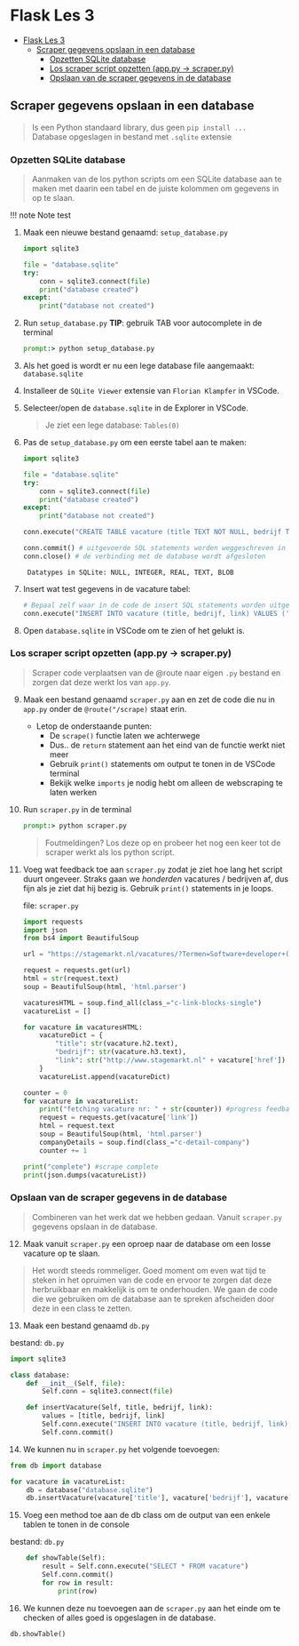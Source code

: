 # Flask Les 3

- [Flask Les 3](#flask-les-3)
  - [Scraper gegevens opslaan in een database](#scraper-gegevens-opslaan-in-een-database)
    - [Opzetten SQLite database](#opzetten-sqlite-database)
    - [Los scraper script opzetten (app.py -> scraper.py)](#los-scraper-script-opzetten-apppy---scraperpy)
    - [Opslaan van de scraper gegevens in de database](#opslaan-van-de-scraper-gegevens-in-de-database)

## Scraper gegevens opslaan in een database

> Is een Python standaard library, dus geen `pip install ... `  
> Database opgeslagen in bestand met `.sqlite` extensie

### Opzetten SQLite database
> Aanmaken van de los python scripts om een SQLite database aan te maken met daarin een tabel en de juiste kolommen om gegevens in op te slaan.

!!! note Note
    test



1. Maak een nieuwe bestand genaamd: `setup_database.py`

    ```python
    import sqlite3

    file = "database.sqlite"
    try:
        conn = sqlite3.connect(file)
        print("database created")
    except:
        print("database not created")
    ```

2. Run `setup_database.py` **TIP**: gebruik TAB voor autocomplete in de terminal
    ```cmd
    prompt:> python setup_database.py
    ```
3. Als het goed is wordt er nu een lege database file aangemaakt: `database.sqlite`
   
4. Installeer de `SQLite Viewer` extensie van `Florian Klampfer` in VSCode. 

5. Selecteer/open de `database.sqlite` in de Explorer in VSCode.
   > Je ziet een lege database: `Tables(0)`

6. Pas de `setup_database.py` om een eerste tabel aan te maken:
   
    ```python
    import sqlite3

    file = "database.sqlite"
    try:
        conn = sqlite3.connect(file)
        print("database created")
    except:
        print("database not created")
    
    conn.execute("CREATE TABLE vacature (title TEXT NOT NULL, bedrijf TEXT NULL, link TEXT NOT NULL);")
    
    conn.commit() # uitgevoerde SQL statements worden weggeschreven in de database
    conn.close() # de verbinding met de database wordt afgesloten
    ```
        Datatypes in SQLite: NULL, INTEGER, REAL, TEXT, BLOB

7. Insert wat test gegevens in de vacature tabel:
    ```python
    # Bepaal zelf waar in de code de insert SQL statements worden uitgevoerd
    conn.execute("INSERT INTO vacature (title, bedrijf, link) VALUES ('testtitle', 'testbedrijf', 'http://testlink.com')")

    ```

8. Open `database.sqlite` in VSCode om te zien of het gelukt is.

### Los scraper script opzetten (app.py -> scraper.py)
> Scraper code verplaatsen van de @route naar eigen `.py` bestand en zorgen dat deze werkt los van `app.py`. 

9. Maak een bestand genaamd `scraper.py` aan en zet de code die nu in `app.py` onder de `@route("/scrape)` staat erin. 
    
    * Letop de onderstaande punten:
      * De `scrape()` functie laten we achterwege
      * Dus.. de `return` statement aan het eind van de functie werkt niet meer
      * Gebruik `print()` statements om output te tonen in de VSCode terminal
      * Bekijk welke `imports` je nodig hebt om alleen de webscraping te laten werken

10. Run `scraper.py` in de terminal
    ```cmd
    prompt:> python scraper.py
    ```
    > Foutmeldingen? Los deze op en probeer het nog een keer tot de scraper werkt als los python script.

11. Voeg wat feedback toe aan `scraper.py` zodat je ziet hoe lang het script duurt ongeveer. Straks gaan we _honderden_ vacatures / bedrijven af, dus fijn als je ziet dat hij bezig is. Gebruik `print()` statements in je loops.

    file: `scraper.py`
    ```python
    import requests
    import json
    from bs4 import BeautifulSoup

    url = "https://stagemarkt.nl/vacatures/?Termen=Software+developer+(25604)&PlaatsPostcode=amsterdam&Straal=0&Land=e883076c-11d5-11d4-90d3-009027dcddb5&ZoekenIn=A&Page=1&Longitude=&Latitude=&Regio=&Plaats=&Niveau=&SBI=&Kwalificatie=&Sector=&RandomSeed=743&Leerweg=&Internationaal=&Beschikbaarheid=&AlleWerkprocessenUitvoerbaar=&LeerplaatsGewijzigd=&Sortering=0&Bron=STA&Focus=&LeerplaatsKenmerk=&OrganisatieKenmerk="

    request = requests.get(url)
    html = str(request.text)
    soup = BeautifulSoup(html, 'html.parser')

    vacaturesHTML = soup.find_all(class_="c-link-blocks-single")
    vacatureList = []

    for vacature in vacaturesHTML:
        vacatureDict = {
            "title": str(vacature.h2.text),
            "bedrijf": str(vacature.h3.text),
            "link": str("http://www.stagemarkt.nl" + vacature['href'])
        }
        vacatureList.append(vacatureDict)

    counter = 0
    for vacature in vacatureList:
        print("fetching vacature nr: " + str(counter)) #progress feedback
        request = requests.get(vacature['link'])
        html = request.text
        soup = BeautifulSoup(html, 'html.parser')
        companyDetails = soup.find(class_="c-detail-company")
        counter += 1

    print("complete") #scrape complete
    print(json.dumps(vacatureList))
    ```

### Opslaan van de scraper gegevens in de database
> Combineren van het werk dat we hebben gedaan. Vanuit `scraper.py` gegevens opslaan in de database.

12. Maak vanuit `scraper.py` een oproep naar de database om een losse vacature op te slaan.

> Het wordt steeds rommeliger. Goed moment om even wat tijd te steken in het opruimen van de code en ervoor te zorgen dat deze herbruikbaar en makkelijk is om te onderhouden. We gaan de code die we gebruiken om de database aan te spreken afscheiden door deze in een class te zetten.

13. Maak een bestand genaamd `db.py` 

bestand: `db.py` 
```python
import sqlite3

class database:    
    def __init__(Self, file):
        Self.conn = sqlite3.connect(file)

    def insertVacature(Self, title, bedrijf, link):
        values = [title, bedrijf, link] 
        Self.conn.execute("INSERT INTO vacature (title, bedrijf, link) VALUES (?, ?, ?)", values)
        Self.conn.commit()
```

14. We kunnen nu in `scraper.py` het volgende toevoegen:

```python
from db import database

for vacature in vacatureList:
    db = database("database.sqlite")
    db.insertVacature(vacature['title'], vacature['bedrijf'], vacature['link'])
```

15. Voeg een method toe aan de db class om de output van een enkele tablen te tonen in de console


bestand: `db.py` 
```python
    def showTable(Self):
        result = Self.conn.execute("SELECT * FROM vacature")
        Self.conn.commit()
        for row in result:
            print(row)
```
16. We kunnen deze nu toevoegen aan de `scraper.py` aan het einde om te checken of alles goed is opgeslagen in de database.

```python
db.showTable()
```